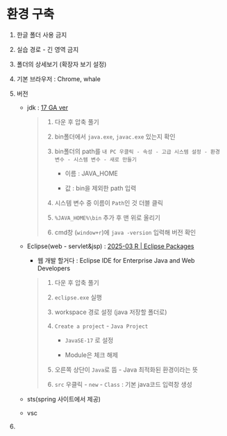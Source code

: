 # 환경 구축

1. 한글 폴더 사용 금지

2. 실습 경로 - 긴 영역 금지

3. 폴더의 상세보기 (확장자 보기 설정)

4. 기본 브라우저 : Chrome, whale

5. 버전
   
   - jdk : [17 GA ver](https://jdk.java.net/archive/)
     
     > 1. 다운 후 압축 풀기
     > 
     > 2. bin폴더에서 `java.exe`, `javac.exe` 있는지 확인
     > 
     > 3. bin폴더의 path를 `내 PC 우클릭 - 속성 - 고급 시스템 설정 - 환경 변수 - 시스템 변수 - 새로 만들기`
     >    
     >    - 이름 : JAVA_HOME 
     >    
     >    - 값 : bin을 제외한 path 입력
     > 
     > 4. 시스템 변수 중 이름이 `Path`인 것 더블 클릭
     > 
     > 5. `%JAVA_HOME%\bin` 추가 후 맨 위로 올리기
     > 
     > 6. cmd창 (`window+r`)에 `java -version` 입력해 버전 확인
   
   - Eclipse(web - servlet&jsp) : [2025-03 R | Eclipse Packages](https://www.eclipse.org/downloads/packages/release/2025-03/r)
     
     - 웹 개발 할거다 : Eclipse IDE for Enterprise Java and Web Developers
     
     > 1. 다운 후 압축 풀기
     > 
     > 2. `eclipse.exe` 실행
     > 
     > 3. workspace 경로 설정 (java 저장할 폴더로)
     > 
     > 4. `Create a project` - `Java Project`
     >    
     >    - `JavaSE-17` 로 설정
     >    
     >    - Module은 체크 해제
     > 
     > 5. 오른쪽 상단이 `Java`로 뜸 - Java 최적화된 환경이라는 뜻
     > 
     > 6. `src` 우클릭 - `new` - `Class` : 기본 java코드 입력창 생성
   
   - sts(spring 사이트에서 제공)
   
   - vsc

6. 
